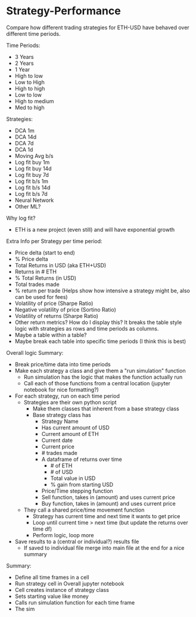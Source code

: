# Strategy-Performance
Compare how different trading strategies for ETH-USD have behaved over different time periods.

Time Periods:
- 3 Years	
- 2 Years	
- 1 Year	
- High to low	
- Low to High	
- High to high	
- Low to low	
- High to medium	
- Med to high

Strategies:
- DCA 1m									
- DCA 14d									
- DCA 7d									
- DCA 1d									
- Moving Avg b/s									
- Log fit buy 1m									
- Log fit buy 14d									
- Log fit buy 7d									
- Log fit b/s 1m									
- Log fit b/s 14d									
- Log fit b/s 7d									
- Neural Network									
- Other ML?

Why log fit?
- ETH is a new project (even still) and will have exponential growth

Extra Info per Strategy per time period:
- Price delta (start to end)
- % Price delta
- Total Returns in USD (aka ETH+USD)
- Returns in # ETH
- % Total Returns (in USD) 
- Total trades made
- % return per trade (Helps show how intensive a strategy might be, also can be used for fees)
- Volatility of price (Sharpe Ratio)
- Negative volatility of price (Sortino Ratio)
- Volatility of returns (Sharpe Ratio)
- Other return metrics?
How do I display this? It breaks the table style logic with strategies as rows and time periods as columns.
- Maybe a table within a table?
- Maybe break each table into specific time periods (I think this is best)

Overall logic Summary:
- Break price/time data into time periods
- Make each strategy a class and give them a "run simulation" function
    - Run simulation has the logic that makes the function actually run
    - Call each of those functions from a central location (jupyter notebook for nice formatting?) 
- For each strategy, run on each time period
    - Strategies are their own python script 
        - Make them classes that inherent from a base strategy class
        - Base strategy class has
            - Strategy Name
            - Has current amount of USD
            - Current amount of ETH
            - Current date
            - Current price
            - \# trades made
            - A dataframe of returns over time
                - \# of ETH
                - \# of USD
                - Total value in USD
                - % gain from starting USD
            - Price/Time stepping function
            - Sell function, takes in (amount) and uses current price
            - Buy function, takes in (amount) and uses current price
    - They call a shared price/time movement function
        - Strategy has current time and next time it wants to get price
        - Loop until current time > next time (but update the returns over time df) 
        - Perform logic, loop more 
- Save results to a (central or individual?) results file   
    - If saved to individual file merge into main file at the end for a nice summary

Summary:
- Define all time frames in a cell
- Run strategy cell in Overall jupyter notebook
- Cell creates instance of strategy class
- Sets starting value like money
- Calls run simulation function for each time frame
- The sim 
